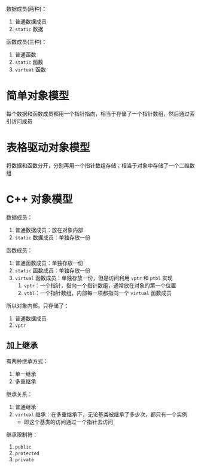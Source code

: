数据成员(两种)：
1. 普通数据成员
2. `static` 数据


函数成员(三种)：
1. 普通函数
2. `static` 函数
3. `virtual` 函数

# 简单对象模型

每个数据和函数成员都用一个指针指向，相当于存储了一个指针数组，然后通过索引访问成员

# 表格驱动对象模型

将数据和函数分开，分别再用一个指针数组存储；相当于对象中存储了一个二维数组

# C++ 对象模型

数据成员：
1. 普通数据成员：放在对象内部
2. `static` 数据成员：单独存放一份

函数成员：
1. 普通函数成员：单独存放一份
2. `static` 函数成员：单独存放一份
3. `virtual` 函数成员：单独存放一份，但是访问利用 `vptr` 和 `ptbl` 实现
	1. `vptr`：一个指针，指向一个指针数组，通常放在对象的第一个位置
	2. `vtbl`：一个指针数组，内部每一项都指向一个 `virtual` 函数成员

所以对象内部，只存储了：
1. 普通数据成员
2. `vptr`

## 加上继承

有两种继承方式：
1. 单一继承
2. 多重继承

继承关系：
1. 普通继承
2. `virtual` 继承：在多重继承下，无论基类被继承了多少次，都只有一个实例
	- 即这个基类的访问通过一个指针去访问

继承限制符：
1. `public`
2. `protected`
3. `private`